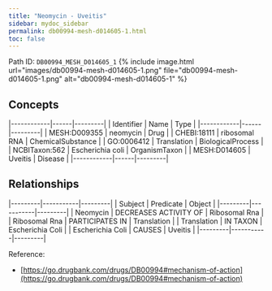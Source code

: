 ```yaml
---
title: "Neomycin - Uveitis"
sidebar: mydoc_sidebar
permalink: db00994-mesh-d014605-1.html
toc: false 
---
```



Path ID: `DB00994_MESH_D014605_1`
{% include image.html url="images/db00994-mesh-d014605-1.png" file="db00994-mesh-d014605-1.png" alt="db00994-mesh-d014605-1" %}

## Concepts

|------------|------|---------|
| Identifier | Name | Type    |
|------------|------|---------|
| MESH:D009355 | neomycin | Drug |
| CHEBI:18111 | ribosomal RNA | ChemicalSubstance |
| GO:0006412 | Translation | BiologicalProcess |
| NCBITaxon:562 | Escherichia coli | OrganismTaxon |
| MESH:D014605 | Uveitis | Disease |
|------------|------|---------|

## Relationships

|---------|-----------|---------|
| Subject | Predicate | Object  |
|---------|-----------|---------|
| Neomycin | DECREASES ACTIVITY OF | Ribosomal Rna |
| Ribosomal Rna | PARTICIPATES IN | Translation |
| Translation | IN TAXON | Escherichia Coli |
| Escherichia Coli | CAUSES | Uveitis |
|---------|-----------|---------|

Reference: 
  - [https://go.drugbank.com/drugs/DB00994#mechanism-of-action](https://go.drugbank.com/drugs/DB00994#mechanism-of-action)
